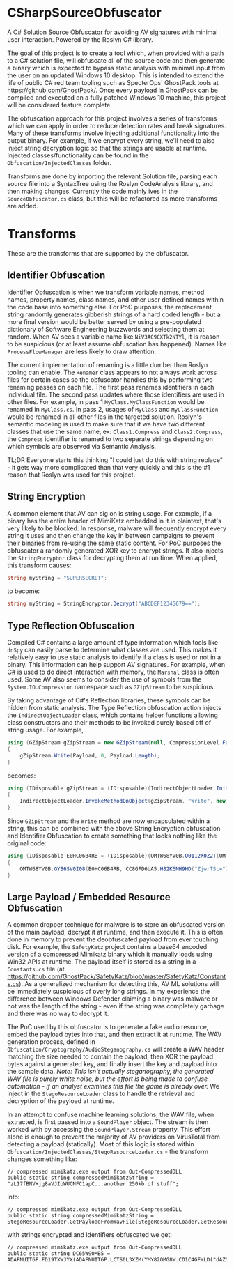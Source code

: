 # CSharpSourceObfuscator
A C# Solution Source Obfuscator for avoiding AV signatures with minimal user interaction. Powered by the Roslyn C# library.

The goal of this project is to create a tool which, when provided with a path to a C# solution file, will obfuscate all of the source code and then generate a binary which is expected to bypass static analysis with minimal input from the user on an updated Windows 10 desktop. This is intended to extend the life of public C# red team tooling such as SpecterOps' GhostPack tools at https://github.com/GhostPack/. Once every payload in GhostPack can be compiled and executed on a fully patched Windows 10 machine, this project will be considered feature complete.

The obfuscation approach for this project involves a series of transforms which we can apply in order to reduce detection rates and break signatures. Many of these transforms involve injecting additional functionality into the output binary. For example, if we encrypt every string, we'll need to also inject string decryption logic so that the strings are usable at runtime. Injected classes/functionality can be found in the `Obfuscation/InjectedClasses` folder.

Transforms are done by importing the relevant Solution file, parsing each source file into a SyntaxTree using the Roslyn CodeAnalysis library, and then making changes. Currently the code mainly ives in the `SourceObfuscator.cs` class, but this will be refactored as more transforms are added.

# Transforms
These are the transforms that are supported by the obfuscator.

## Identifier Obfuscation
Identifier Obfuscation is when we transform variable names, method names, property names, class names, and other user defined names within the code base into something else. For PoC purposes, the replacement string randomly generates gibberish strings of a hard coded length - but a more final version would be better served by using a pre-populated dictionary of Software Engineering buzzwords and selecting them at random. When AV sees a variable name like `NiV3AC9CXTk2NTYl`, it is reason to be suspicious (or at least assume obfuscation has happened). Names like `ProcessFlowManager` are less likely to draw attention.

The current implementation of renaming is a little dumber than Roslyn tooling can enable. The `Renamer` class appears to not always work across files for certain cases so the obfuscator handles this by performing two renaming passes on each file. The first pass renames identifiers in each individual file. The second pass updates where those identifiers are used in other files. For example, in pass 1 `MyClass.MyClassFunction` would be renamed in `MyClass.cs`. In pass 2, usages of `MyClass` and `MyClassFunction` would be renamed in all other files in the targeted solution. Roslyn's semantic modeling is used to make sure that if we have two different classes that use the same name, ex: `Class1.Compress` and `Class2.Compress`, the `Compress` identifier is renamed to two separate strings depending on which symbols are observed via Semantic Analysis.

TL;DR Everyone starts this thinking "I could just do this with string replace" - it gets way more complicated than that very quickly and this is the #1 reason that Roslyn was used for this project.

## String Encryption
A common element that AV can sig on is string usage. For example, if a binary has the entire header of MimiKatz embedded in it in plaintext, that's very likely to be blocked. In response, malware will frequently encrypt every string it uses and then change the key in between campaigns to prevent their binaries from re-using the same static content. For PoC purposes the obfuscator a randomly generated XOR key to encrypt strings. It also injects the `StringEncryptor` class for decrypting them at run time. When applied, this transform causes:

~~~c#
string myString = "SUPERSECRET";
~~~

to become:

~~~c#
string myString = StringEncryptor.Decrypt("ABCDEF12345679==");
~~~

## Type Reflection Obfuscation
Compiled C# contains a large amount of type information which tools like `dnSpy` can easily parse to determine what classes are used. This makes it relatively easy to use static analysis to identify if a class is used or not in a binary. This information can help support AV signatures. For example, when C# is used to do direct interaction with memory, the `Marshal` class is often used. Some AV also seems to consider the use of symbols from the `System.IO.Compression` namespace such as `GZipStream` to be suspicious.

By taking advantage of C#'s Reflection libraries, these symbols can be hidden from static analysis. The Type Reflection obfuscation action injects the `IndirectObjectLoader` class, which contains helper functions allowing class constructors and their methods to be invoked purely based off of string usage. For example,

~~~c#
using (GZipStream gZipStream = new GZipStream(null, CompressionLevel.Fastest))
{
    gZipStream.Write(Payload, 0, Payload.Length);
}
~~~

becomes:

~~~c#
using (IDisposable gZipStream = (IDisposable)(IndirectObjectLoader.InitializeTypeWithArgs(IndirectObjectLoader.GetTypeFromString("System.IO.Compression.GZipStream"),new object[] {null, CompressionLevel.Fastest})))
{
    IndirectObjectLoader.InvokeMethodOnObject(gZipStream, "Write", new object[] {Payload, 0, Payload.Length});
}
~~~

Since `GZipStream` and the `Write` method are now encapsulated within a string, this can be combined with the above String Encryption obfuscation and Identifier Obfuscation to create something that looks nothing like the original code:

~~~c#
using (IDisposable E0HC06B4RB = (IDisposable)(OMTW68YV0B.O0112X0Z2T(OMTW68YV0B.R28MSFCT8C(CC8GFD6UA5.H82K6NH9HD("YjcxTSdUYBMVeXIhL0kwXD0pMzhfYAVjK0kdLigyUCM=")),new object[] {FMOZO3PLZJ, CompressionMode.Compress, false})))
{
    OMTW68YV0B.GYB6SV0I08(E0HC06B4RB, CC8GFD6UA5.H82K6NH9HD("ZjwrTSc="), new object[] {P7VQA1L0O9, 0, P7VQA1L0O9.Length});
}
~~~

## Large Payload / Embedded Resource Obfuscation
A common dropper technique for malware is to store an obfuscated version of the main payload, decrypt it at runtime, and then execute it. This is often done in memory to prevent the deobfuscated payload from ever touching disk. For example, the `SafetyKatz` project contains a base64 encoded version of a compressed Mimikatz binary which it manually loads using Win32 APIs at runtime. The payload itself is stored as a string in a `Constants.cs` file (at https://github.com/GhostPack/SafetyKatz/blob/master/SafetyKatz/Constants.cs). As a generalized mechanism for detecting this, AV ML solutions will be immediately suspicious of overly long strings. In my experience the difference between Windows Defender claiming a binary was malware or not was the length of the string - even if the string was completely garbage and there was no way to decrypt it.

The PoC used by this obfuscator is to generate a fake audio resource, embed the payload bytes into that, and then extract it at runtime. The WAV generation process, defined in `Obfuscation/Cryptography/AudioSteganography.cs` will create a WAV header matching the size needed to contain the payload, then XOR the payload bytes against a generated key, and finally insert the key and payload into the sample data. *Note: This isn't actually steganography, the generated WAV file is purely white noise, but the effort is being made to confuse automation - if an analyst examines this file the game is already over.* We inject in the `StegoResourceLoader` class to handle the retrieval and decryption of the payload at runtime.

In an attempt to confuse machine learning solutions, the WAV file, when extracted, is first passed into a `SoundPlayer` object. The stream is then worked with by accessing the `SoundPlayer.Stream` property. This effort alone is enough to prevent the majority of AV providers on VirusTotal from detecting a payload (statically). Most of this logic is stored within `Obfuscation/InjectedClasses/StegoResourceLoader.cs` - the transform changes something like:

~~~
// compressed mimikatz.exe output from Out-CompressedDLL
public static string compressedMimikatzString = "zL17fBNV+jg8aVJIoWUCNFC1apC...another 250kb of stuff";
~~~

into:

~~~
// compressed mimikatz.exe output from Out-CompressedDLL
public static string compressedMimikatzString = StegoResourceLoader.GetPayloadFromWavFile(StegoResourceLoader.GetResourceBytes("GKTRA477DW"));
~~~        

with strings encrypted and identifiers obfuscated we get:

~~~
// compressed mimikatz.exe output from Out-CompressedDLL
public static string DC65W90MB5 = ADAFNUIT6P.FD19TXWJYX(ADAFNUIT6P.LCTS0L3XZM(YMY82OMG8W.CO1C4GFYLD("dAZ0BgARDRt7HQ==")));
~~~
